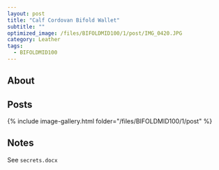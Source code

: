 ```yaml
---
layout: post
title: "Calf Cordovan Bifold Wallet"
subtitle: "" 
optimized_image: /files/BIFOLDMID100/1/post/IMG_0420.JPG
category: Leather
tags:
  - BIFOLDMID100
---
```


## About


## Posts

{% include image-gallery.html folder="/files/BIFOLDMID100/1/post" %}

## Notes

See `secrets.docx`
